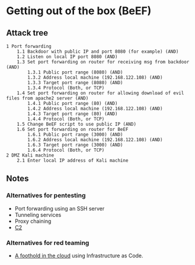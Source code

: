# Getting out of the box (BeEF)

## Attack tree

```text
1 Port forwarding
    1.1 Backdoor with public IP and port 8080 (for example) (AND)
    1.2 Listen on local IP port 8080 (AND)
    1.3 Set port forwarding on router for receiving msg from backdoor (AND)
        1.3.1 Public port range (8080) (AND)
        1.3.2 Address local machine (192.168.122.108) (AND)
        1.3.3 Target port range (8080) (AND)
        1.3.4 Protocol (Both, or TCP)
    1.4 Set port forwarding on router for allowing download of evil files from apache2 server (AND)
        1.4.1 Public port range (80) (AND)
        1.4.2 Address local machine (192.168.122.108) (AND)
        1.4.3 Target port range (80) (AND)
        1.4.4 Protocol (Both, or TCP)
    1.5 Change BeEF script to use public IP (AND)
    1.6 Set port forwarding on router for BeEF
        1.6.1 Public port range (3000) (AND)
        1.6.2 Address local machine (192.168.122.108) (AND)
        1.6.3 Target port range (3000) (AND)
        1.6.4 Protocol (Both, or TCP)
2 DMZ Kali machine
    2.1 Enter local IP address of Kali machine
```

## Notes

### Alternatives for pentesting

* Port forwarding using an SSH server
* Tunneling services
* Proxy chaining
* [C2](c2.md)

### Alternatives for red teaming

* [A foothold in the cloud](red-iac:index) using Infrastructure as Code.
